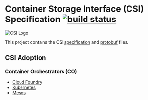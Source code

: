 # Container Storage Interface (CSI) Specification [![build status](https://travis-ci.org/container-storage-interface/spec.svg?branch=master)](https://travis-ci.org/container-storage-interface/spec)

![CSI Logo](logo.png)

This project contains the CSI [specification](spec.md) and [protobuf](csi.proto) files.

## CSI Adoption

### Container Orchestrators (CO)

* [Cloud Foundry](https://github.com/cloudfoundry/csi-local-volume-release)
* [Kubernetes](https://kubernetes-csi.github.io/docs/)
* [Mesos](http://mesos.apache.org/documentation/latest/csi/)
